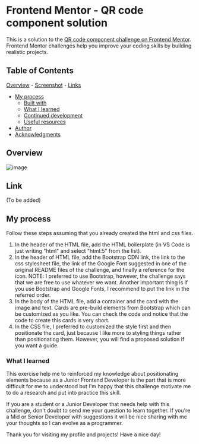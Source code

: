 # Frontend Mentor - QR code component solution

This is a solution to the [QR code component challenge on Frontend Mentor](https://www.frontendmentor.io/challenges/qr-code-component-iux_sIO_H). Frontend Mentor challenges help you improve your coding skills by building realistic projects.

## Table of Contents

 [Overview](#overview)
    -   [Screenshot](#screenshot)
    -   [Links](#links)
-   [My process](#my-process)
    -   [Built with](#built-with)
    -   [What I learned](#what-i-learned)
    -   [Continued development](#continued-development)
    -   [Useful resources](#useful-resources)
-   [Author](#author)
-   [Acknowledgments](#acknowledgments)

## Overview
![image](https://user-images.githubusercontent.com/56885388/215839663-f73e3908-4211-41de-947a-f98d15ce5d7e.png)

## Link
(To be added)

## My process

Follow these steps assuming that you already created the html and css files. 

1. In the header of the HTML file, add the HTML boilerplate (in VS Code is just writing "html" and select "html:5" from the list). 
2. In the header of HTML file, add the Bootstrap CDN link, the link to the css stylesheet file, the link of the Google Font suggested in one of the original README files of the challenge, and finally a reference for the icon. NOTE: I preferred to use Bootstrap, however, the challenge says that we are free to use whatever we want. Another important thing is if you use Bootstrap and Google Fonts, I recommend to put the link in the referred order. 
3. In the body of the HTML file, add a container and the card with the image and text. Cards are pre-build elements from Bootstrap which can be customized as you like. You can check the code and notice that the code to create this cards is very short. 
4. In the CSS file, I preferred to customized the style first and then positionate the card, just because I like more to styling things rather than positionating them. However, you will find a proposed solution if you want a guide. 

### What I learned

This exercise help me to reinforced my knowledge about positionating elements because as a Junior Frontend Developer is the part that is more difficult for me to understood but I'm happy that this challenge motivate me to do a research and put into practice this skill. 

If you are a student or a Junior Developer that needs help with this challenge, don't doubt to send me your question to learn together. If you're a Mid or Senior Developer with suggestions it will be nice sharing with me your thoughts so I can evolve as a programmer.

Thank you for visiting my profile and projects!
Have a nice day!
